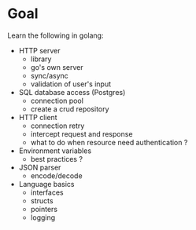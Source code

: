 # Goal

Learn the following in golang:

- HTTP server
  - library
  - go's own server
  - sync/async
  - validation of user's input
- SQL database access (Postgres)
  - connection pool
  - create a crud repository
- HTTP client
  - connection retry
  - intercept request and response
  - what to do when resource need authentication ?
- Environment variables
  - best practices ?
- JSON parser
  - encode/decode
- Language basics
  - interfaces
  - structs
  - pointers
  - logging